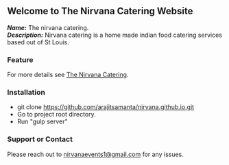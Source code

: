 ## Welcome to The Nirvana Catering Website

  ***Name:*** The nirvana catering.  
  ***Description:*** Nirvana catering is a home made indian food catering services based out of St Louis. 

### Feature

For more details see [The Nirvana Catering](http://thenirvanacatering.com).

### Installation

* git clone https://github.com/arajitsamanta/nirvana.github.io.git
* Go to project root directory.
* Run "gulp server"

### Support or Contact

Please reach out to nirvanaevents1@gmail.com for any issues.
